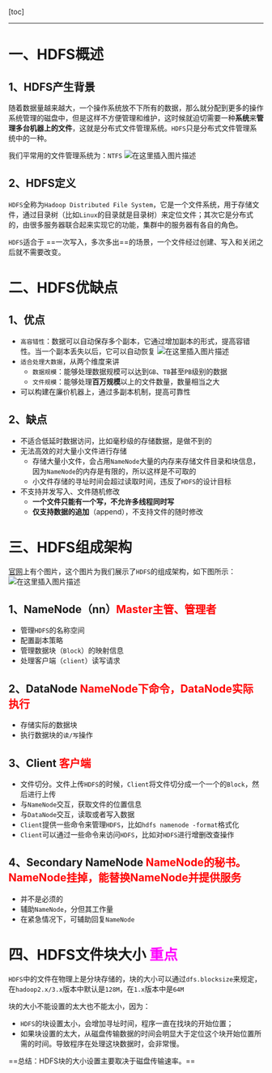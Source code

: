 [toc]


-----
# 一、HDFS概述
## 1、HDFS产生背景
随着数据量越来越大，一个操作系统放不下所有的数据，那么就分配到更多的操作系统管理的磁盘中，但是这样不方便管理和维护，这时候就迫切需要一种**系统**来**管理多台机器上的文件**，这就是分布式文件管理系统。`HDFS`只是分布式文件管理系统中的一种。

我们平常用的文件管理系统为：`NTFS`
![在这里插入图片描述](https://img-blog.csdnimg.cn/20210405150757304.png)
## 2、HDFS定义

`HDFS`全称为`Hadoop Distributed File System`，它是一个文件系统，用于存储文件，通过目录树（比如`Linux`的目录就是目录树）来定位文件；其次它是分布式的，由很多服务器联合起来实现它的功能，集群中的服务器有各自的角色。

`HDFS`适合于 ==一次写入，多次多出==的场景，一个文件经过创建、写入和关闭之后就不需要改变。

# 二、HDFS优缺点

## 1、优点
- `高容错性`：数据可以自动保存多个副本，它通过增加副本的形式，提高容错性。当一个副本丢失以后，它可以自动恢复
![在这里插入图片描述](https://img-blog.csdnimg.cn/20210405151232390.png)
- `适合处理大数据`，从两个维度来讲
	* `数据规模`：能够处理数据规模可以达到`GB`、`TB`甚至`PB`级别的数据
	* `文件规模`：能够处理**百万规模**以上的文件数量，数量相当之大
- 可以构建在廉价机器上，通过多副本机制，提高可靠性


## 2、缺点
- 不适合低延时数据访问，比如毫秒级的存储数据，是做不到的
- 无法高效的对大量小文件进行存储
	* 存储大量小文件，会占用`NameNode`大量的内存来存储文件目录和块信息，因为`NameNode`的内存是有限的，所以这样是不可取的
	* 小文件存储的寻址时间会超过读取时间，违反了`HDFS`的设计目标
- 不支持并发写入、文件随机修改
	* **一个文件只能有一个写，不允许多线程同时写**
	* **仅支持数据的追加**（append），不支持文件的随时修改


# 三、HDFS组成架构
[官网](https://hadoop.apache.org/docs/stable/hadoop-project-dist/hadoop-hdfs/HdfsDesign.html)上有个图片，这个图片为我们展示了`HDFS`的组成架构，如下图所示：
![在这里插入图片描述](https://img-blog.csdnimg.cn/20210405151937631.png?x-oss-process=image/watermark,type_ZmFuZ3poZW5naGVpdGk,shadow_10,text_aHR0cHM6Ly9ibG9nLmNzZG4ubmV0L2xlc2lsZXFpbg==,size_16,color_FFFFFF,t_70)


## 1、NameNode（nn）<font color='red'>Master主管、管理者</font>

- 管理`HDFS`的名称空间
- 配置副本策略
- 管理数据块（`Block`）的映射信息
- 处理客户端（`client`）读写请求

## 2、DataNode <font color='red'>NameNode下命令，DataNode实际执行</font>

- 存储实际的数据块
- 执行数据块的`读/写`操作


## 3、Client <font color='red'>客户端</font>
- 文件切分。文件上传`HDFS`的时候，`Client`将文件切分成一个一个的`Block`，然后进行上传
- 与`NameNode`交互，获取文件的位置信息
- 与`DataNode`交互，读取或者写入数据
- `Client`提供一些命令来管理`HDFS`，比如`hdfs namenode -format`格式化
- `Client`可以通过一些命令来访问`HDFS`，比如对`HDFS`进行增删改查操作


## 4、Secondary NameNode <font color='red'>NameNode的秘书。NameNode挂掉，能替换NameNode并提供服务</font>

- 并不是必须的
- 辅助`NameNode`，分但其工作量
- 在紧急情况下，可辅助回复`NameNode`

# 四、HDFS文件块大小 <font color='#FF00FF'>重点</font>
`HDFS`中的文件在物理上是分块存储的，块的大小可以通过`dfs.blocksize`来规定，在`hadoop2.x/3.x`版本中默认是`128M`，在`1.x`版本中是`64M`

块的大小不能设置的太大也不能太小，因为：

- `HDFS`的块设置太小，会增加寻址时间，程序一直在找块的开始位置；
- 如果块设置的太大，从磁盘传输数据的时间会明显大于定位这个块开始位置所需的时间。导致程序在处理这块数据时，会非常慢。

==总结：HDFS块的大小设置主要取决于磁盘传输速率。==
